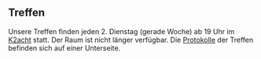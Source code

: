 ## Treffen 

Unsere Treffen finden jeden 2. Dienstag (gerade Woche) ab 19 Uhr im [K2acht](/http://www.k2acht.de/) statt. Der Raum ist nicht länger verfügbar. Die [Protokolle](/protokolle) der Treffen befinden sich auf einer Unterseite.


